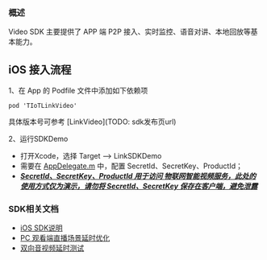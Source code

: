 ### 概述
Video SDK 主要提供了 APP 端 P2P 接入、实时监控、语音对讲、本地回放等基本能力。


## iOS 接入流程

1、在 App 的 Podfile 文件中添加如下依赖项

```
pod 'TIoTLinkVideo'
```
具体版本号可参考 [LinkVideo](TODO: sdk发布页url)


2、运行SDKDemo 

* 打开Xcode，选择 Target --> LinkSDKDemo
* 需要在 [AppDelegate.m](../../LinkSDKDemo/Supporting%20Files/AppDelegate.m#L38~L40) 中，配置 SecretId、SecretKey、ProductId；
* <u>***SecretId、SecretKey、ProductId 用于访问 物联网智能视频服务，此处的使用方式仅为演示，请勿将 SecretId、SecretKey 保存在客户端，避免泄露***</u>

### SDK相关文档
* [iOS SDK说明](doc/iOS%20Video接入指引文档.md)
* [PC 观看端直播场景延时优化](doc/win%20观看端直播场景延时优化.md)
* [双向音视频延时测试](doc/双向音视频延时测试.md)